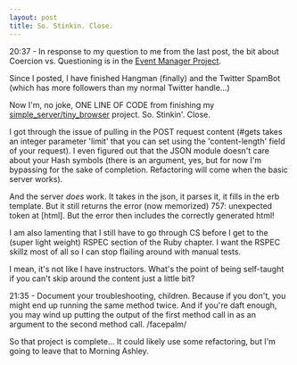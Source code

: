 ```yaml
---
layout: post
title: So. Stinkin. Close.
---
```


20:37 - In response to my question to me from the last post, the bit about Coercion vs. Questioning is in the [Event Manager Project](http://tutorials.jumpstartlab.com/projects/eventmanager.html#iteration-2:-cleaning-up-our-zip-codes).

Since I posted, I have finished Hangman (finally) and the Twitter SpamBot (which has more followers than my normal Twitter handle...)

Now I'm, no joke, ONE LINE OF CODE from finishing my [simple_server/tiny_browser](http://www.theodinproject.com/ruby-programming/ruby-on-the-web) project. So. Stinkin'. Close.

I got through the issue of pulling in the POST request content (#gets takes an integer parameter 'limit' that you can set using the 'content-length' field of your request). I even figured out that the JSON module doesn't care about your Hash symbols (there is an argument, yes, but for now I'm bypassing for the sake of completion. Refactoring will come when the basic server works).

And the server *does* work. It takes in the json, it parses it, it fills in the erb template. But it still returns the error (now memorized) 757: unexpected token at [html]. But the error then includes the correctly generated html!

I am also lamenting that I still have to go through CS before I get to the (super light weight) RSPEC section of the Ruby chapter. I want the RSPEC skillz most of all so I can stop flailing around with manual tests.

I mean, it's not like I have instructors. What's the point of being self-taught if you can't skip around the content just a little bit?

21:35 - Document your troubleshooting, children. Because if you don't, you might end up running the same method twice. And if you're daft enough, you may wind up putting the output of the first method call in as an argument to the second method call. /facepalm/

So that project is complete... It could likely use some refactoring, but I'm going to leave that to Morning Ashley.
